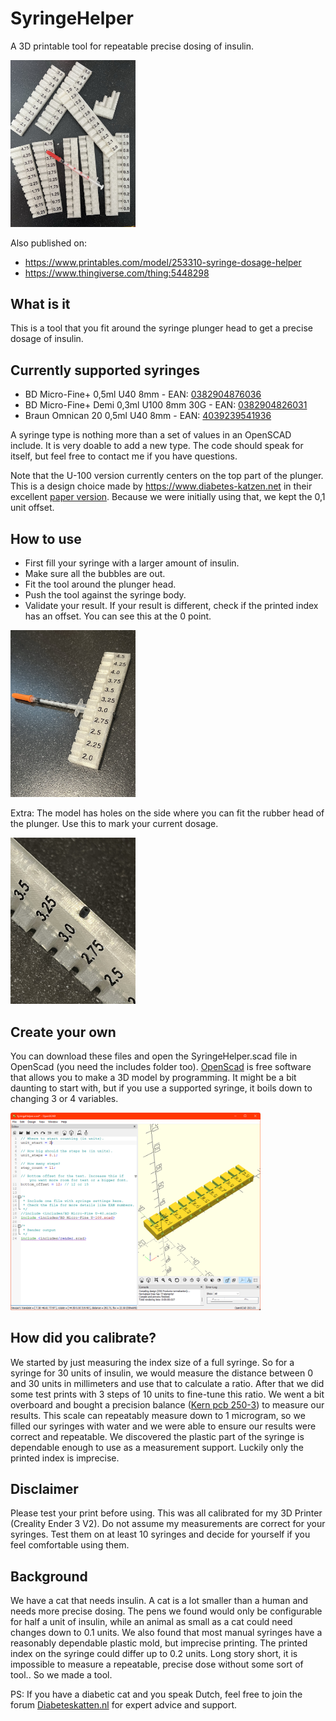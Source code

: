 # SyringeHelper
A 3D printable tool for repeatable precise dosing of insulin.

<a href="./images/example-prints.jpeg"><img src="./images/example-prints.jpeg" width="200"></a>

Also published on:
- https://www.printables.com/model/253310-syringe-dosage-helper
- https://www.thingiverse.com/thing:5448298

## What is it
This is a tool that you fit around the syringe plunger head to get a precise dosage of insulin.

## Currently supported syringes
- BD Micro-Fine+ 0,5ml U40 8mm - EAN: [0382904876036](https://duckduckgo.com/?q=0382904876036)
- BD Micro-Fine+ Demi 0,3ml U100 8mm 30G - EAN: [0382904826031](https://duckduckgo.com/?q=0382904826031)
- Braun Omnican 20 0,5ml U40 8mm - EAN: [4039239541936](https://duckduckgo.com/?q=4039239541936)

A syringe type is nothing more than a set of values in an OpenSCAD include. It is very doable to add a new type. The code should speak for itself, but feel free to contact me if you have questions.

Note that the U-100 version currently centers on the top part of the plunger. This is a design choice made by https://www.diabetes-katzen.net in their excellent [paper version](https://www.diabetes-katzen.net/images/insulinspritzenmass/Insulinspritzenmass_mit_Erkl%c3%a4rung.pdf). Because we were initially using that, we kept the 0,1 unit offset.

## How to use
- First fill your syringe with a larger amount of insulin.
- Make sure all the bubbles are out.
- Fit the tool around the plunger head.
- Push the tool against the syringe body.
- Validate your result. If your result is different, check if the printed index has an offset. You can see this at the 0 point.

<a href="./images/usage.jpeg"><img src="./images/usage.jpeg" width="200"></a>

Extra: The model has holes on the side where you can fit the rubber head of the plunger. Use this to mark your current dosage.

<a href="./images/marker.jpeg"><img src="./images/marker.jpeg" width="200"></a>

## Create your own
You can download these files and open the SyringeHelper.scad file in OpenScad (you need the includes folder too). [OpenScad](https://openscad.org/) is free software that allows you to make a 3D model by programming. It might be a bit daunting to start with, but if you use a supported syringe, it boils down to changing 3 or 4 variables.

<a href="./images/openscad.png"><img src="./images/openscad.png" width="400"></a>

## How did you calibrate?
We started by just measuring the index size of a full syringe. So for a syringe for 30 units of insulin, we would measure the distance between 0 and 30 units in millimeters and use that to calculate a ratio. After that we did some test prints with 3 steps of 10 units to fine-tune this ratio. We went a bit overboard and bought a precision balance ([Kern pcb 250-3](https://www.kern-sohn.com/cgi-bin/cosmoshop/lshop.cgi?action=suche&ls=en&gesamt_zeilen=0&fresh=1&suchbegriff=PCB%20250-3)) to measure our results. This scale can repeatably measure down to 1 microgram, so we filled our syringes with water and we were able to ensure our results were correct and repeatable. We discovered the plastic part of the syringe is dependable enough to use as a measurement support. Luckily only the printed index is imprecise.

## Disclaimer
Please test your print before using. This was all calibrated for my 3D Printer (Creality Ender 3 V2). Do not assume my measurements are correct for your syringes. Test them on at least 10 syringes and decide for yourself if you feel comfortable using them.

## Background
We have a cat that needs insulin. A cat is a lot smaller than a human and needs more precise dosing. The pens we found would only be configurable for half a unit of insulin, while an animal as small as a cat could need changes down to 0.1 units. We also found that most manual syringes have a reasonably dependable plastic mold, but imprecise printing. The printed index on the syringe could differ up to 0.2 units. Long story short, it is impossible to measure a repeatable, precise dose without some sort of tool.. So we made a tool.

PS: If you have a diabetic cat and you speak Dutch, feel free to join the forum [Diabeteskatten.nl](https://www.diabeteskatten.nl) for expert advice and support.
